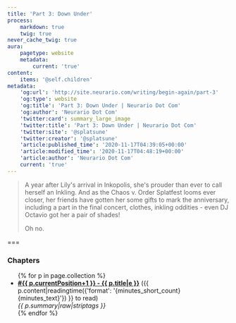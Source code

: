 ```yaml
---
title: 'Part 3: Down Under'
process:
    markdown: true
    twig: true
never_cache_twig: true
aura:
    pagetype: website
    metadata:
        current: 'true'
content:
    items: '@self.children'
metadata:
    'og:url': 'http://site.neurario.com/writing/begin-again/part-3'
    'og:type': website
    'og:title': 'Part 3: Down Under | Neurario Dot Com'
    'og:author': 'Neurario Dot Com'
    'twitter:card': summary_large_image
    'twitter:title': 'Part 3: Down Under | Neurario Dot Com'
    'twitter:site': '@splatsune'
    'twitter:creator': '@splatsune'
    'article:published_time': '2020-11-17T04:39:05+00:00'
    'article:modified_time': '2020-11-17T04:48:19+00:00'
    'article:author': 'Neurario Dot Com'
    current: 'true'
---
```


>A year after Lily's arrival in Inkopolis, she's prouder than ever to call herself an Inkling. And as the Chaos v. Order Splatfest looms ever closer, her friends have gotten her some gifts to mark the anniversary, including a part in the final concert, clothes, inkling oddities - even DJ Octavio got her a pair of shades!
>
>Oh no.
<!--
---

>CQ Cumber, train conductor and former co-owner of Kamabo Co., still has troubled thoughts about the Deepsea Metro Testing Track, of which he was part of for decades. Last year, two strange creatures exposed the lie of Kamabo's Metro, and escaped - and then the Testing Track was switched off for good.
>
>So who can he call when odd things start to happen around the Metro once again?
-->
===

### Chapters

<ul>
{% for p in page.collection %}
    <li><strong><a href="{{ p.url|e }}">#{{ p.currentPosition+1 }} - {{ p.title|e }}</a></strong>
        ({{ p.content|readingtime({'format': '{minutes_short_count} {minutes_text}'}) }} to read)<br />
        <em>{{ p.summary|raw|striptags }}</em>
    </li>
{% endfor %}
</ul>